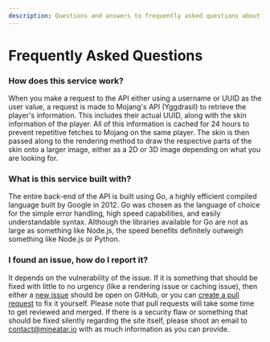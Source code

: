 ```yaml
---
description: Questions and answers to frequently asked questions about the service.
---
```


# Frequently Asked Questions

### How does this service work?

When you make a request to the API either using a username or UUID as the user value, a request is made to Mojang's API (Yggdrasil) to retrieve the player's information. This includes their actual UUID, along with the skin information of the player. All of this information is cached for 24 hours to prevent repetitive fetches to Mojang on the same player. The skin is then passed along to the rendering method to draw the respective parts of the skin onto a larger image, either as a 2D or 3D image depending on what you are looking for.

### What is this service built with?

The entire back-end of the API is built using Go, a highly efficient compiled language built by Google in 2012. Go was chosen as the language of choice for the simple error handling, high speed capabilities, and easily understandable syntax. Although the libraries available for Go are not as large as something like Node.js, the speed benefits definitely outweigh something like Node.js or Python.

### I found an issue, how do I report it?

It depends on the vulnerability of the issue. If it is something that should be fixed with little to no urgency (like a rendering issue or caching issue), then either a [new issue](https://github.com/mineatar-io/api-server/issues/new) should be open on GitHub, or you can [create a pull request](https://github.com/mineatar-io/api-server/compare) to fix it yourself. Please note that pull requests will take some time to get reviewed and merged. If there is a security flaw or something that should be fixed silently regarding the site itself, please shoot an email to [contact@mineatar.io](mailto:contact@mineatar.io) with as much information as you can provide.
